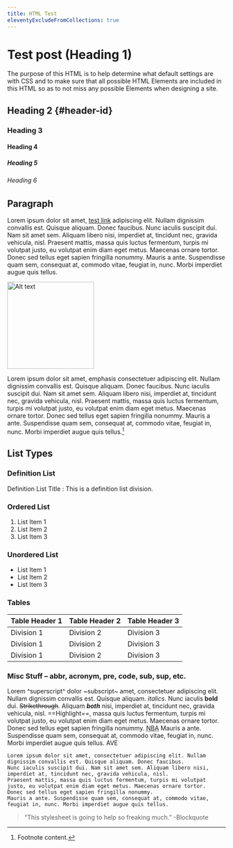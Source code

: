 ```yaml
---
title: HTML Test
eleventyExcludeFromCollections: true
---
```


# Test post (Heading 1)

The purpose of this HTML is to help determine what default settings are with CSS and to make sure that all possible HTML Elements are included in this HTML so as to not miss any possible Elements when designing a site.

## Heading 2 {#header-id}
### Heading 3
#### Heading 4
##### Heading 5
###### Heading 6

## Paragraph

Lorem ipsum dolor sit amet, [test link](https://example.com/) adipiscing elit. Nullam dignissim convallis est. Quisque aliquam. Donec faucibus. Nunc iaculis suscipit dui. Nam sit amet sem. Aliquam libero nisi, imperdiet at, tincidunt nec, gravida vehicula, nisl. Praesent mattis, massa quis luctus fermentum, turpis mi volutpat justo, eu volutpat enim diam eget metus. Maecenas ornare tortor. Donec sed tellus eget sapien fringilla nonummy. Mauris a ante. Suspendisse quam sem, consequat at, commodo vitae, feugiat in, nunc. Morbi imperdiet augue quis tellus.

<img src="https://cascading.space/bin/img/animation.gif" alt="Alt text" class="pixel" width="200">

Lorem ipsum dolor sit amet, emphasis consectetuer adipiscing elit. Nullam dignissim convallis est. Quisque aliquam. Donec faucibus. Nunc iaculis suscipit dui. Nam sit amet sem. Aliquam libero nisi, imperdiet at, tincidunt nec, gravida vehicula, nisl. Praesent mattis, massa quis luctus fermentum, turpis mi volutpat justo, eu volutpat enim diam eget metus. Maecenas ornare tortor. Donec sed tellus eget sapien fringilla nonummy. Mauris a ante. Suspendisse quam sem, consequat at, commodo vitae, feugiat in, nunc. Morbi imperdiet augue quis tellus.[^1]

## List Types

### Definition List

Definition List Title
: This is a definition list division.

### Ordered List

1. List Item 1
2. List Item 2
3. List Item 3

### Unordered List

- List Item 1
- List Item 2
- List Item 3

### Tables

| Table Header 1 | Table Header 2 | Table Header 3 |
| -------------- | -------------- | -------------- |
| Division 1     | Division 2     | Division 3     |
| Division 1     | Division 2     | Division 3     |
| Division 1     | Division 2     | Division 3     |

### Misc Stuff – abbr, acronym, pre, code, sub, sup, etc.

Lorem ^superscript^ dolor ~subscript~ amet, consectetuer adipiscing elit. Nullam dignissim convallis est. Quisque aliquam. *italics*. Nunc iaculis **bold** dui. ~~Strikethrough~~. Aliquam ***both*** nisi, imperdiet at, tincidunt nec, gravida vehicula, nisl. ==Highlight==, massa quis luctus fermentum, turpis mi volutpat justo, eu volutpat enim diam eget metus. Maecenas ornare tortor. Donec sed tellus eget sapien fringilla nonummy. <acronym title="National Basketball Association">NBA</acronym> Mauris a ante. Suspendisse quam sem, consequat at, commodo vitae, feugiat in, nunc. Morbi imperdiet augue quis tellus. AVE

```
Lorem ipsum dolor sit amet, consectetuer adipiscing elit. Nullam dignissim convallis est. Quisque aliquam. Donec faucibus. 
Nunc iaculis suscipit dui. Nam sit amet sem. Aliquam libero nisi, imperdiet at, tincidunt nec, gravida vehicula, nisl. 
Praesent mattis, massa quis luctus fermentum, turpis mi volutpat justo, eu volutpat enim diam eget metus. Maecenas ornare tortor. 
Donec sed tellus eget sapien fringilla nonummy. 
Mauris a ante. Suspendisse quam sem, consequat at, commodo vitae, feugiat in, nunc. Morbi imperdiet augue quis tellus.  
```

> “This stylesheet is going to help so freaking much.”
> -Blockquote

[^1]: Footnote content.